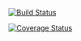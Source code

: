 [![Build Status](https://travis-ci.org/timinatorw77/cs107test.svg?branch=master)](https://travis-ci.org/timinatorw77/cs107test.svg?branch=master)

[![Coverage Status](https://codecov.io/gh/timinatorw77/cs107test/branch/master/graph/badge.svg)](https://codecov.io/gh/timinatorw77/cs107test)
